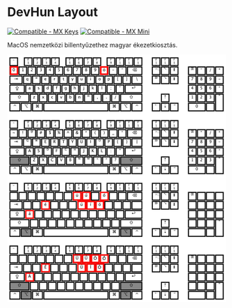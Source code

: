 # DevHun Layout

[![Compatible - MX Keys](https://img.shields.io/badge/works_with-MX_Keys-2ea44f?logo=Logitech)](https://www.logitech.com/hu-hu/products/keyboards/mx-keys-wireless-keyboard.html)
[![Compatible - MX Mini](https://img.shields.io/badge/works_with-MX_Mini-2ea44f?logo=Logitech)](https://www.logitech.com/hu-hu/products/keyboards/mx-keys-mini.html)

MacOS nemzetközi billentyűzethez magyar ékezetkiosztás.

![DevHunLayout](dev_hun.png)
